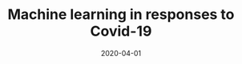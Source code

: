 ---
layout: post
title: Machine learning in responses to Covid-19
date: 2020-04-01
categories: research
root: /work/
description: Reporting, medical analysis and risk assessment methodologies
redirect: /img/work/Artificial Intelligence & Covid-19.pdf
---